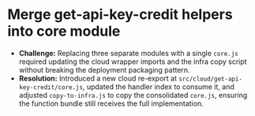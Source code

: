 # Merge get-api-key-credit helpers into core module

- **Challenge:** Replacing three separate modules with a single `core.js` required updating the cloud wrapper imports and the infra copy script without breaking the deployment packaging pattern.
- **Resolution:** Introduced a new cloud re-export at `src/cloud/get-api-key-credit/core.js`, updated the handler index to consume it, and adjusted `copy-to-infra.js` to copy the consolidated `core.js`, ensuring the function bundle still receives the full implementation.
